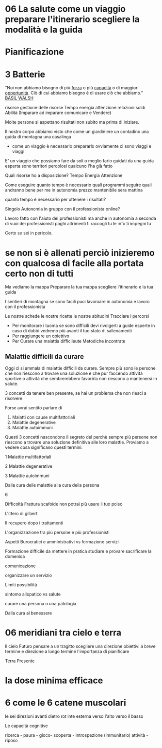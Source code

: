 # 06 La salute come un viaggio preparare l'itinerario scegliere la modalità e la guida

# Pianificazione
# 3 Batterie

“Noi non abbiamo bisogno di più  [forza](https://www.frasicelebri.it/argomento/forza/)  o più  [capacità](https://www.frasicelebri.it/argomento/capacit%C3%A0/)  o di maggiori  [opportunità](https://www.frasicelebri.it/argomento/opportunit%C3%A0/). Ciò di cui abbiamo bisogno è di usare ciò che abbiamo.”  
[BASIL WALSH](https://www.frasicelebri.it/frasi-di/basil-walsh/)

risorse gestione delle risorse Tempo energia attenzione relazioni soldi Abilità (Imparare ad imparare comunicare e Vendere)

Molte persone si aspettano risultati non subito ma prima di iniziare.

Il nostro corpo abbiamo visto che come 
un giardiniere un contadino una guida di montagna una casalinga 

- come un viaggio è necessario prepararlo ovviamente ci sono viaggi e viaggi 

E' un viaggio che possiamo fare da soli o meglio farlo guidati da una guida esperta sono territori percolosi 
qualcuno l'ha già fatto

Quali risorse ho a disposizione? Tempo Energia Attenzione


Come eseguire quanto tempo è necessario quali programmi seguire quali andranno bene per me 
in autonomia prezzo mantenibile sera mattina

quanto tempo è necessario per ottenere i risultati?


Singolo Autonomia in gruppo con il professionista online?

Lavoro fatto con l'aiuto dei professionisti ma anche in autonomia a seconda di vuoi dei professionisti paghi altrimenti ti raccogli tu le info ti impegni tu

Certo se sei in pericolo.



# se non si è allenati perciò inizieremo con qualcosa di facile alla portata certo non di tutti 

Ma vediamo la mappa 
Preparare la tua mappa scegliere l'itinerario e la tua guida


I sentieri di montagna se sono facili puoi lavoroare in autonomia e lavoro con il professionista

Le nostre schede 
le nostre ricette 
le nostre abitudini
Tracciare i percorsi



- Per monitorare i tuoma se sono difficili devi rivolgerti a guide esperte in caso di dubbi vedremo più avanti il tuo stato di sallenamenti 
- Per raggiungere un obiettivo
- Per Curare una malattia difficileute 
Metodiche incontrate 


## Malattie difficili da curare

Oggi ci si ammala di malattie difficili da curare. Sempre più sono le persone che non riescono a trovare una soluzione e che pur faccendo attività sportive o attività che sembrerebbero favorirla non riescono a mantenersi  in salute.

 3 concetti da tenere ben presente, se hai un problema che non riesci a risolvere

Forse avrai sentito parlare di 

 1. Malatti con cause multifattoriali  
 2. Malattie degenerative 
 3. Malattie autoimmuni

Questi 3 concetti nascondono il segreto del perchè sempre più persone non riescono a trovare una soluzione definitiva alle loro malattie. 
Proviamo a vedere cosa significano questi termini:

 1 Malattie multifattoriali

 2 Malattie degenerative

 3 Malattie autoimmuni


 Dalla cura delle malattie alla cura della persona 

6 


Difficoltà 
Frattura scafoide non potrai più usare il tuo polso

L'ittero di gilbert

Il recupero dopo i trattamenti

L'organizzazione tra più persone e più professionisti

Aspetti Burocratici e amministrativi vs formazione servizi

Formazione difficile da mettere in pratica studiare e provare sacrificare la domenica

comunicazione

organizzare un servizio

Limiti possibilità

sintomo allopatico vs salute

curare una persona o una patologia 

Dalla cura al benessere 

# 06 meridiani tra cielo e terra

Il cielo Futuro pensare a un tragitto scegliere una direzione obiettivi a breve termine e direzione a lungo termine l'importanza di pianificare


Terra Presente

# la dose minima efficace

# 6 come le 6 catene muscolari 

le sei direzioni avanti dietro rot inte esterna verso l'alto verso il basso

Le capacità cognitive

ricerca - paura - gioco-  scoperta - introspezione (immunitario) attività - riposo

<!--stackedit_data:
eyJoaXN0b3J5IjpbMjA3NDkzNzY1MSwtMTUzMDA4NDMzOCwtNT
k2ODQxMTgsLTMzOTQxNDM1NCwtMTcwNzc4ODIyMCwtNDk0MjEx
ODk5LDIzMzAxNDQwMiwtMTM2NzU1NDM4OSwtNzAzMzY5NzcwLC
0xODY0NjIxNzA1LC01MTE5MzY1OTIsLTE0NjAwNDQ1NjMsNzcw
NjU2MTk3LDE0NjgyMjE2MDZdfQ==
-->